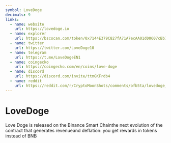```yaml
---
symbol: LoveDoge
decimals: 9
links:
  - name: website
    url: https://lovedoge.io
  - name: explorer
    url: https://bscscan.com/token/0x7144E379C827fA71A7ecAA01d00607cBb7eB1b7A
  - name: twitter
    url: https://twitter.com/LoveDoge10
  - name: telegram
    url: https://t.me/LoveDogeEN1
  - name: coingecko
    url: https://coingecko.com/en/coins/love-doge
  - name: discord
    url: https://discord.com/invite/ttmGKFrdb4
  - name: reddit
    url: https://reddit.com/r/CryptoMoonShots/comments/ofb5ta/lovedoge_a_bsc_gem_2nd_airdrop_in_6_days_locked/
---
```


# LoveDoge

Love Doge is released on the Binance Smart Chainthe next evolution of the contract that generates revenueand deflation: you get rewards in tokens instead of BNB
